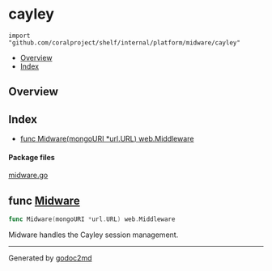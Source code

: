 

# cayley
`import "github.com/coralproject/shelf/internal/platform/midware/cayley"`

* [Overview](#pkg-overview)
* [Index](#pkg-index)

## <a name="pkg-overview">Overview</a>



## <a name="pkg-index">Index</a>
* [func Midware(mongoURI *url.URL) web.Middleware](#Midware)


#### <a name="pkg-files">Package files</a>
[midware.go](/src/github.com/coralproject/shelf/internal/platform/midware/cayley/midware.go) 





## <a name="Midware">func</a> [Midware](/src/target/midware.go?s=208:254#L2)
``` go
func Midware(mongoURI *url.URL) web.Middleware
```
Midware handles the Cayley session management.








- - -
Generated by [godoc2md](http://godoc.org/github.com/davecheney/godoc2md)

